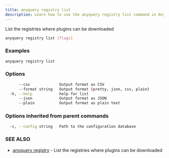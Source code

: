 ```yaml
---
title: anyquery registry list
description: Learn how to use the anyquery registry list command in AnyQuery.
---
```


List the registries where plugins can be downloaded

```bash
anyquery registry list [flags]
```

### Examples

```bash
anyquery registry list
```

### Options

```bash
      --csv             Output format as CSV
      --format string   Output format (pretty, json, csv, plain)
  -h, --help            help for list
      --json            Output format as JSON
      --plain           Output format as plain text
```

### Options inherited from parent commands

```bash
  -c, --config string   Path to the configuration database
```

### SEE ALSO

* [anyquery registry](../anyquery_registry)	 - List the registries where plugins can be downloaded
